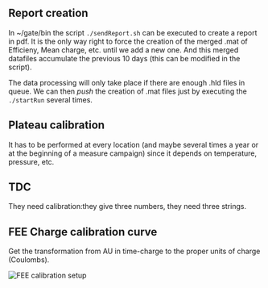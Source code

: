 ## Report creation
In ~/gate/bin the script `./sendReport.sh` can be executed to create a report in pdf. It is the only way right to force the creation of the merged .mat of Efficieny, Mean charge, etc. until we add a new one. And this merged datafiles accumulate the previous 10 days (this can be modified in the script).

The data processing will only take place if there are enough .hld files in queue. We can then *push* the creation of .mat files just by executing the `./startRun` several times.

## Plateau calibration
It has to be performed at every location (and maybe several times a year or at the beginning of a measure campaign) since it depends on temperature, pressure, etc.

## TDC
They need calibration:they give three numbers, they need three strings.

## FEE Charge calibration curve
Get the transformation from AU in time-charge to the proper units of charge (Coulombs).

![FEE calibration setup](https://github.com/cayesoneira/miniTRASGO-documentation/assets/93153458/c8b0de84-0890-4c57-9012-c443c591541c)
